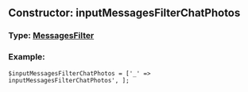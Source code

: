 ## Constructor: inputMessagesFilterChatPhotos  



### Type: [MessagesFilter](../types/MessagesFilter.md)

### Example:


```
$inputMessagesFilterChatPhotos = ['_' => inputMessagesFilterChatPhotos', ];
```